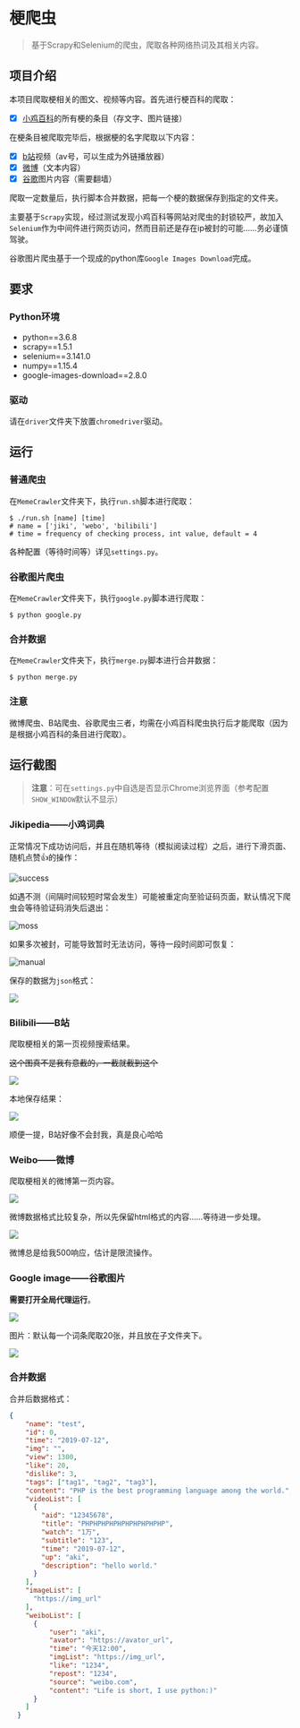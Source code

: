 # 梗爬虫

> 基于Scrapy和Selenium的爬虫，爬取各种网络热词及其相关内容。

## 项目介绍

本项目爬取梗相关的图文、视频等内容。首先进行梗百科的爬取：

- [x] [小鸡百科](https://jikipedia.com)的所有梗的条目（存文字、图片链接）

在梗条目被爬取完毕后，根据梗的名字爬取以下内容：

- [x] [b站](https://bilibili.com)视频（av号，可以生成为外链播放器）
- [x] [微博](https://weibo.com)（文本内容）
- [x] [谷歌](https://google.com)图片内容（需要翻墙）

爬取一定数量后，执行脚本合并数据，把每一个梗的数据保存到指定的文件夹。

主要基于`Scrapy`实现，经过测试发现小鸡百科等网站对爬虫的封锁较严，故加入`Selenium`作为中间件进行网页访问，然而目前还是存在ip被封的可能……务必谨慎驾驶。

谷歌图片爬虫基于一个现成的python库`Google Images Download`完成。

## 要求

### Python环境

- python==3.6.8
- scrapy==1.5.1
- selenium==3.141.0
- numpy==1.15.4
- google-images-download==2.8.0

### 驱动

请在`driver`文件夹下放置`chromedriver`驱动。

## 运行

### 普通爬虫

在`MemeCrawler`文件夹下，执行`run.sh`脚本进行爬取：

```shell
$ ./run.sh [name] [time]
# name = ['jiki', 'webo', 'bilibili']
# time = frequency of checking process, int value, default = 4
```

各种配置（等待时间等）详见`settings.py`。

### 谷歌图片爬虫

在`MemeCrawler`文件夹下，执行`google.py`脚本进行爬取：

```shell
$ python google.py
```

### 合并数据

在`MemeCrawler`文件夹下，执行`merge.py`脚本进行合并数据：

```shell
$ python merge.py
```

### 注意

微博爬虫、B站爬虫、谷歌爬虫三者，均需在小鸡百科爬虫执行后才能爬取（因为是根据小鸡百科的条目进行爬取）。

## 运行截图

> **注意**：可在`settings.py`中自选是否显示Chrome浏览界面（参考配置`SHOW_WINDOW`默认不显示）

### Jikipedia——小鸡词典

正常情况下成功访问后，并且在随机等待（模拟阅读过程）之后，进行下滑页面、随机点赞👍的操作：

![success](screenshots/jikisuccess.png)

如遇不测（间隔时间较短时常会发生）可能被重定向至验证码页面，默认情况下爬虫会等待验证码消失后退出：

![moss](screenshots/jikimoss.png)

如果多次被封，可能导致暂时无法访问，等待一段时间即可恢复：

![manual](screenshots/jikimanual.png)

保存的数据为`json`格式：

![](screenshots/jikidata.png)

### Bilibili——B站

爬取梗相关的第一页视频搜索结果。

<s>这个图真不是我有意截的，一截就截到这个</s>

![](screenshots/bilibilisuccess.png)

本地保存结果：

![](screenshots/bilibilidata.png)

顺便一提，B站好像不会封我，真是良心哈哈

### Weibo——微博

爬取梗相关的微博第一页内容。

![](screenshots/weibosuccess.png)

微博数据格式比较复杂，所以先保留html格式的内容……等待进一步处理。

![](screenshots/weibodata.png)

微博总是给我500响应，估计是限流操作。

### Google image——谷歌图片

**需要打开全局代理运行**。

![](screenshots/googlesuccess.png)

图片：默认每一个词条爬取20张，并且放在子文件夹下。

![](screenshots/googledata.png)

### 合并数据

合并后数据格式：

```json
{
    "name": "test",
    "id": 0,
    "time": "2019-07-12",
    "img": "",
    "view": 1300,
    "like": 20,
    "dislike": 3,
    "tags": ["tag1", "tag2", "tag3"],
    "content": "PHP is the best programming language among the world.",
    "videoList": [
      {
        "aid": "12345678",
      	"title": "PHPHPHPHPHPHPHPHPHPHP",
      	"watch": "1万",
      	"subtitle": "123",
      	"time": "2019-07-12",
      	"up": "aki",
      	"description": "hello world."
      }
    ],
    "imageList": [
      "https://img_url"
    ],
    "weiboList": [
      {
          "user": "aki",
          "avator": "https://avator_url",
          "time": "今天12:00",
          "imgList": "https://img_url",
          "like": "1234",
          "repost": "1234",
          "source": "weibo.com",
          "content": "Life is short, I use python:)"
      }
    ]
  }
```